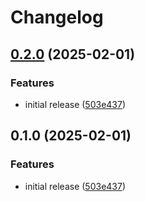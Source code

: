 # Changelog

## [0.2.0](https://github.com/OscillateLabsLLC/phal-plugin-save-conversations/compare/v0.1.0...v0.2.0) (2025-02-01)


### Features

* initial release ([503e437](https://github.com/OscillateLabsLLC/phal-plugin-save-conversations/commit/503e437650dbb4d55bd8ee6fb7877cf5e2ada455))

## 0.1.0 (2025-02-01)


### Features

* initial release ([503e437](https://github.com/OscillateLabsLLC/phal-plugin-save-conversations/commit/503e437650dbb4d55bd8ee6fb7877cf5e2ada455))
